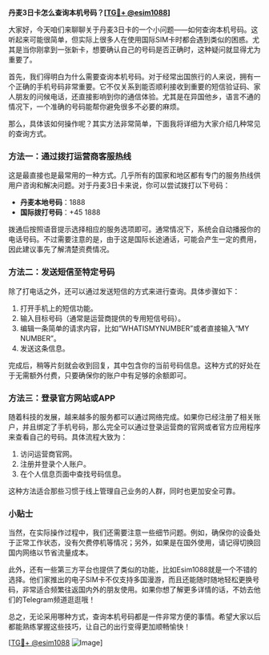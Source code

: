 **丹麦3日卡怎么查询本机号码？[[TG💪+ @esim1088](https://t.me/s/esim1088)]**

大家好，今天咱们来聊聊关于丹麦3日卡的一个小问题——如何查询本机号码。这听起来可能很简单，但实际上很多人在使用国际SIM卡时都会遇到类似的困惑。尤其是当你刚拿到一张新卡，想要确认自己的号码是否正确时，这种疑问就显得尤为重要了。

首先，我们得明白为什么需要查询本机号码。对于经常出国旅行的人来说，拥有一个正确的手机号码非常重要。它不仅关系到能否顺利接收到重要的短信验证码、家人朋友的问候电话，还直接影响到你的通信体验。尤其是在异国他乡，语言不通的情况下，一个准确的号码能帮你避免很多不必要的麻烦。

那么，具体该如何操作呢？其实方法非常简单，下面我将详细为大家介绍几种常见的查询方式。

### 方法一：通过拨打运营商客服热线

这是最直接也是最常用的一种方式。几乎所有的国家和地区都有专门的服务热线供用户咨询和解决问题。对于丹麦3日卡来说，你可以尝试拨打以下号码：

- **丹麦本地号码**：1888
- **国际拨打号码**：+45 1888

拨通后按照语音提示选择相应的服务选项即可。通常情况下，系统会自动播报你的电话号码。不过需要注意的是，由于这是国际长途通话，可能会产生一定的费用，因此建议事先了解清楚资费情况。

### 方法二：发送短信至特定号码

除了打电话之外，还可以通过发送短信的方式来进行查询。具体步骤如下：

1. 打开手机上的短信功能。
2. 输入目标号码（通常是运营商提供的专用短信号码）。
3. 编辑一条简单的请求内容，比如“WHATISMYNUMBER”或者直接输入“MY NUMBER”。
4. 发送这条信息。

完成后，稍等片刻就会收到回复，其中包含你的当前号码信息。这种方式的好处在于无需额外付费，只要确保你的账户中有足够的余额即可。

### 方法三：登录官方网站或APP

随着科技的发展，越来越多的服务都可以通过网络完成。如果你已经注册了相关账户，并且绑定了手机号码，那么完全可以通过登录运营商的官网或者官方应用程序来查看自己的号码。具体流程大致为：

1. 访问运营商官网。
2. 注册并登录个人账户。
3. 在个人信息页面中查找号码信息。

这种方法适合那些习惯于线上管理自己业务的人群，同时也更加安全可靠。

### 小贴士

当然，在实际操作过程中，我们还需要注意一些细节问题。例如，确保你的设备处于正常工作状态，没有欠费停机等情况；另外，如果是在国外使用，请记得切换回国内网络以节省流量成本。

此外，还有一些第三方平台也提供了类似的功能，比如Esim1088就是一个不错的选择。他们家推出的电子SIM卡不仅支持多国漫游，而且还能随时随地轻松更换号码，非常适合频繁往返国内外的朋友使用。如果你想了解更多详情的话，不妨去他们的Telegram频道逛逛哦！

总之，无论采用哪种方式，查询本机号码都是一件非常方便的事情。希望大家以后都能熟练掌握这些技巧，让自己的出行变得更加顺畅愉快！

[[TG💪+ @esim1088](https://t.me/s/esim1088) ![Image](https://i.postimg.cc/4NQfJmqS/Snipaste-2025-05-13-00-14-12.png)]